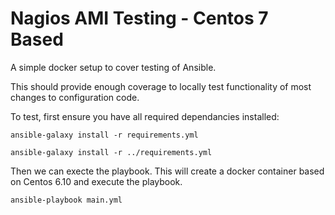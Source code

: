 # Nagios AMI Testing - Centos 7 Based

A simple docker setup to cover testing of Ansible.

This should provide enough coverage to locally test functionality of most changes to configuration code.

To test, first ensure you have all required dependancies installed:

`ansible-galaxy install -r requirements.yml`

`ansible-galaxy install -r ../requirements.yml`

Then we can execte the playbook. This will create a docker container based on Centos 6.10 and execute the playbook.

`ansible-playbook main.yml`